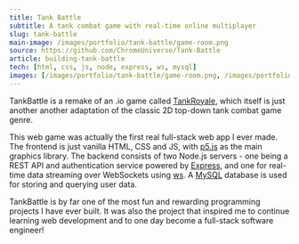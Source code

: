 ```yaml
---
title: Tank Battle
subtitle: A tank combat game with real-time online multiplayer
slug: tank-battle
main-image: /images/portfolio/tank-battle/game-room.png
source: https://github.com/ChromeUniverse/Tank-Battle
article: building-tank-battle
tech: [html, css, js, node, express, ws, mysql]
images: [/images/portfolio/tank-battle/game-room.png, /images/portfolio/tank-battle/home.png, /images/portfolio/tank-battle/lb.png]
---
```


TankBattle is a remake of an .io game called [TankRoyale](https://tankroyale.io/), which itself is just another another adaptation of the classic 2D top-down tank combat game genre.

This web game was actually the first real full-stack web app I ever made. The frontend is just vanilla HTML, CSS and JS, with [p5.js](https://p5js.org/) as the main graphics library. The backend consists of two Node.js servers - one being a REST API and authentication service powered by [Express](https://expressjs.com/), and one for real-time data streaming over WebSockets using [ws](https://github.com/websockets/ws). A [MySQL](https://www.mysql.com/) database is used for storing and querying user data.


TankBattle is by far one of the most fun and rewarding programming projects I have ever built. It was also the project that inspired me to continue learning web development and to one day become a full-stack software engineer!